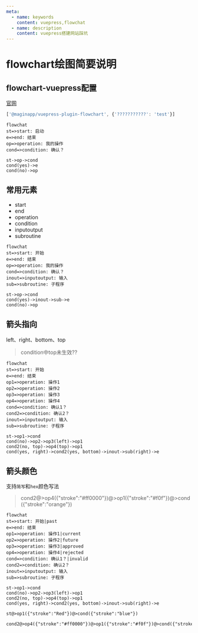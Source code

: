 ```yaml
---
meta:
  - name: keywords
    content: vuepress,flowchat
  - name: description
    content: vuepress搭建网站踩坑
---
```


# flowchart绘图简要说明

## flowchart-vuepress配置

[官网](http://flowchart.js.org/)

```js
['@maginapp/vuepress-plugin-flowchart', {'???????????': 'test'}]
```

```mermaid
flowchat
st=>start: 启动
e=>end: 结束
op=>operation: 我的操作
cond=>condition: 确认？

st->op->cond
cond(yes)->e
cond(no)->op
```

## 常用元素

* start
* end
* operation
* condition
* inputoutput
* subroutine

```mermaid
flowchat
st=>start: 开始
e=>end: 结束
op=>operation: 我的操作
cond=>condition: 确认？
inout=>inputoutput: 输入
sub=>subroutine: 子程序

st->op->cond
cond(yes)->inout->sub->e
cond(no)->op
```

## 箭头指向

left、right、bottom、top

> condition中top未生效??

```mermaid
flowchat
st=>start: 开始
e=>end: 结束
op1=>operation: 操作1
op2=>operation: 操作2
op3=>operation: 操作3
op4=>operation: 操作4
cond=>condition: 确认1？
cond2=>condition: 确认2？
inout=>inputoutput: 输入
sub=>subroutine: 子程序

st->op1->cond
cond(no)->op2->op3(left)->op1
cond2(no, top)->op4(top)->op1
cond(yes, right)->cond2(yes, bottom)->inout->sub(right)->e
```

## 箭头颜色

支持`简写`和`hex`颜色写法

> cond2@>op4({"stroke":"#ff0000"})@>op1({"stroke":"#f0f"})@>cond({"stroke":"orange"})

```mermaid
flowchat
st=>start: 开始|past
e=>end: 结束
op1=>operation: 操作1|current
op2=>operation: 操作2|future
op3=>operation: 操作3|approved
op4=>operation: 操作4|rejected
cond=>condition: 确认1？|invalid
cond2=>condition: 确认2？
inout=>inputoutput: 输入
sub=>subroutine: 子程序

st->op1->cond
cond(no)->op2->op3(left)->op1
cond2(no, top)->op4(top)->op1
cond(yes, right)->cond2(yes, bottom)->inout->sub(right)->e

st@>op1({"stroke":"Red"})@>cond({"stroke":"blue"})

cond2@>op4({"stroke":"#ff0000"})@>op1({"stroke":"#f0f"})@>cond({"stroke":"orange"})
```

